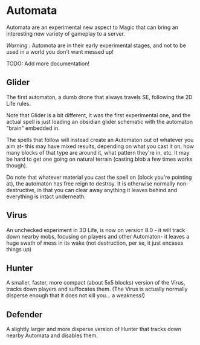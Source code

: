 # Automata

Automata are an experimental new aspect to Magic that can bring an interesting new variety of gameplay to a server.

*Warning* : Automota are in their early experimental stages, and not to be used in a world you don't want messed up!

TODO: Add more documentation!

## Glider

The first automaton, a dumb drone that always travels SE, following the 2D Life rules. 

Note that Glider is a bit different, it was the first experimental one, 
and the actual spell is just loading an obsidian glider schematic with the automaton "brain" embedded in.

The spells that follow will instead create an Automaton out of whatever you aim at- 
this may have mixed results, depending on what you cast it on, 
how many blocks of that type are around it, 
what pattern they're in, etc. 
It may be hard to get one going on natural terrain (casting blob a few times works though).

Do note that whatever material you cast the spell on (block you're pointing at), 
the automaton has free reign to destroy. It is otherwise normally non-destructive, 
in that you can clear away anything it leaves behind and everything is intact underneath.

## Virus

An unchecked experiment in 3D Life, is now on version 8.0 - 
it will track down nearby mobs, focusing on players and other Automaton- 
it leaves a huge swath of mess in its wake (not destruction, per se, it just encases things up)

## Hunter

A smaller, faster, more compact (about 5x5 blocks) version of the Virus, 
tracks down players and suffocates them. 
(The Virus is actually normally disperse enough that it does not kill you... a weakness!)

## Defender

A slightly larger and more disperse version of Hunter that tracks down nearby Automata and disables them.